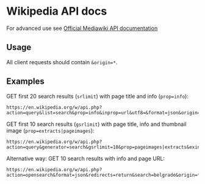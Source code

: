 # Wikipedia API docs

For advanced use see [Official Mediawiki API documentation](https://www.mediawiki.org/wiki/API:Main_page)

## Usage

All client requests should contain `&origin=*`.

## Examples

GET first 20 search results (`srlimit`) with page title and info (`prop=info`):

```
https://en.wikipedia.org/w/api.php?action=query&list=search&prop=info&inprop=url&utf8=&format=json&origin=*&srlimit=20&srsearch=belgrade
```

GET first 10 search results (`gsrlimit`) with page title, info and thumbnail image (`prop=extracts|pageimages`):

```
https://en.wikipedia.org/w/api.php?action=query&generator=search&gsrlimit=10&prop=pageimages|extracts&exintro&explaintext&format=json&origin=*&gsrsearch=belgrade
```

Alternative way: GET 10 search results with info and page URL:

```
https://en.wikipedia.org/w/api.php?action=opensearch&format=json&redirects=return&search=belgrade&origin=*
```

